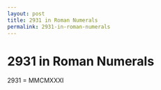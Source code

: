 ```yaml
---
layout: post
title: 2931 in Roman Numerals
permalink: 2931-in-roman-numerals
---
```


# 2931 in Roman Numerals

2931 = MMCMXXXI
